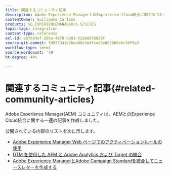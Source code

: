 ```yaml
---
title: 関連するコミュニティ記事
description: Adobe Experience ManagerとのExperience Cloud統合に関するコミュニティで生成された記事のリストを確認します。
contentOwner: Guillaume Carlino
products: SG_EXPERIENCEMANAGER/6.5/SITES
topic-tags: integration
content-type: reference
exl-id: ebf6d4ef-20ba-487b-b301-52de8936628f
source-git-commit: fd937341e26edd0c3edfced8e862066ebc30f9a3
workflow-type: tm+mt
source-wordcount: '79'
ht-degree: 44%

---
```


# 関連するコミュニティ記事{#related-community-articles}

Adobe Experience Manager(AEM) コミュニティは、AEMとのExperience Cloud統合に関する一連の記事を作成しました。

公開されている内容のリストを次に示します。

* [Adobe Experience Manager Web ページでのアクティベーションルールの使用](https://helpx.adobe.com/jp/experience-manager/using/dtm.html)
* [DTM を使用した AEM と Adobe Analytics および Target の統合](https://experienceleague.adobe.com/docs/experience-manager-learn/sites/integrations/experience-platform-launch/overview.html?lang=ja)
* [Adobe Experience ManagerとAdobe Campaign Standardを統合してニュースレターを作成する](https://helpx.adobe.com/jp/experience-manager/using/aem_campaign.html)
